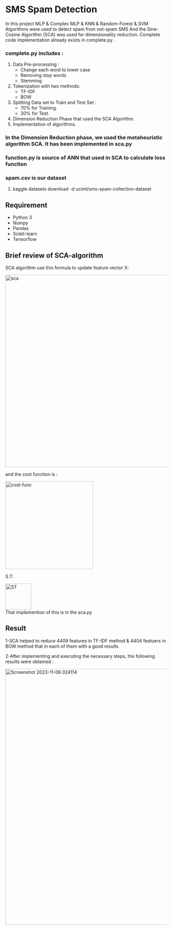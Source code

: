 
#  SMS Spam Detection

In this project MLP & Complex MLP & KNN & Random-Forest & SVM Algorithms were used to detect spam from not-spam SMS And the Sine-Cosine Algorithm (SCA) was used for dimensionality reduction.
Complete code implementation already exists  in complete.py .

### complete.py includes :
1. Data Pre-processing :
   - Change each word to lower case
   - Removing stop words
   - Stemming
1. Tokenization with two methods:
   - TF-IDF
   -  BOW
1. Splitting Data set to Train and Test Set : 
   - 70% for Training.
   - 30% for Test.
1. Dimension Reduction Phase that used the SCA Algorithm.
1. Implementation of algorithms.  
 
### In the Dimension Reduction phase, we used the metaheuristic algorithm SCA. It has been implemented in sca.py
### function.py is source of ANN that used in SCA to calculate loss function 


### spam.csv is our dataset
 1. kaggle datasets download -d uciml/sms-spam-collection-dataset







## Requirement

* Python 3 
* Numpy
* Pandas
* Scikit-learn
* Tensorflow


## Brief review of SCA-algorithm 
SCA algorithm use this formula to update feature vector X:

<div align="left">
<img width="600" alt="sca" src="https://github.com/seper-sw/Spam-sms-detection/assets/94066230/1a3fd0f3-c162-4e32-aa14-36899b7e1b06">
</div>

and the cost function is :



<div align="left">
<img width="274" alt="cost-func" src="https://github.com/seper-sw/Spam-sms-detection/assets/94066230/44d81731-a115-4a08-8669-3f555950d813">
</div>

S.T:


<div align="left">
<img width="81" alt="ST" src="https://github.com/seper-sw/Spam-sms-detection/assets/94066230/bd4816bd-a624-469c-ae9d-63259f51e09a">
</div>
That implemention of this is in the sca.py


## Result
1-SCA helped to reduce 4409 features in TF-IDF method & 4404 featuers in BOW method that in each of them with a good results

2-After implementing and executing the necessary steps, the following results were obtained :

<div align="left">
<img width="800" alt="Screenshot 2023-11-06 024114" src="https://github.com/seper-sw/SMS-Spam-Detection/assets/94066230/8cda96f9-40c7-416a-b385-e50df6d8b27c">
</div>


